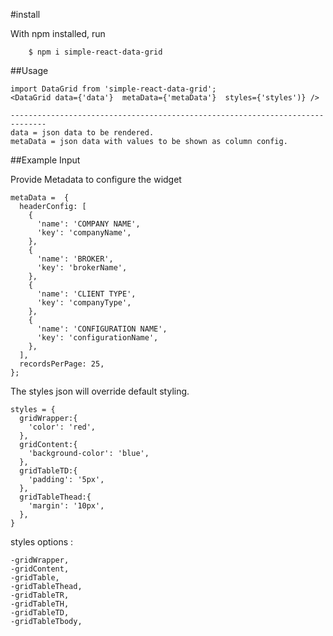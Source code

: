 #install

With npm installed, run

```
	$ npm i simple-react-data-grid
```

##Usage

    import DataGrid from 'simple-react-data-grid';
    <DataGrid data={'data'}  metaData={'metaData'}  styles={'styles')} />
	
    ------------------------------------------------------------------------------
	data = json data to be rendered.
	metaData = json data with values to be shown as column config.
	

##Example Input

  Provide Metadata to configure the widget

    metaData =	{
      headerConfig: [
        {
          'name': 'COMPANY NAME',
          'key': 'companyName',
        },
        {
          'name': 'BROKER',
          'key': 'brokerName',
        },
        {
          'name': 'CLIENT TYPE',
          'key': 'companyType',
        },
        {
          'name': 'CONFIGURATION NAME',
          'key': 'configurationName',
        },
      ],
	  recordsPerPage: 25,
    };


  The styles json will override default styling.
	
    styles = {
      gridWrapper:{
        'color': 'red',
      },
      gridContent:{
        'background-color': 'blue',
      },
      gridTableTD:{
        'padding': '5px',
      },
      gridTableThead:{
        'margin': '10px',
      },
    }


  styles options :

    -gridWrapper,
    -gridContent,
    -gridTable,
    -gridTableThead,
    -gridTableTR,
    -gridTableTH,
    -gridTableTD,
    -gridTableTbody,






